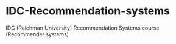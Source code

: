 # IDC-Recommendation-systems
IDC (Reichman University) Recommendation Systems course (Recommender systems)
